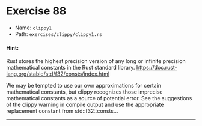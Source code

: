 # Exercise 88

- Name: ```clippy1```
- Path: ```exercises/clippy/clippy1.rs```
#### Hint: 

Rust stores the highest precision version of any long or infinite precision
mathematical constants in the Rust standard library.
https://doc.rust-lang.org/stable/std/f32/consts/index.html

We may be tempted to use our own approximations for certain mathematical constants,
but clippy recognizes those imprecise mathematical constants as a source of
potential error.
See the suggestions of the clippy warning in compile output and use the
appropriate replacement constant from std::f32::consts...


---



